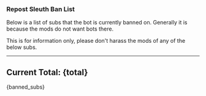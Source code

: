 ### Repost Sleuth Ban List

Below is a list of subs that the bot is currently banned on. Generally it is because the mods do not want bots there. 

This is for information only, please don't harass the mods of any of the below subs.

---
Current Total: {total}
---
{banned_subs}